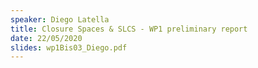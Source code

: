 ```yaml
---
speaker: Diego Latella
title: Closure Spaces & SLCS - WP1 preliminary report
date: 22/05/2020
slides: wp1Bis03_Diego.pdf
---
```

